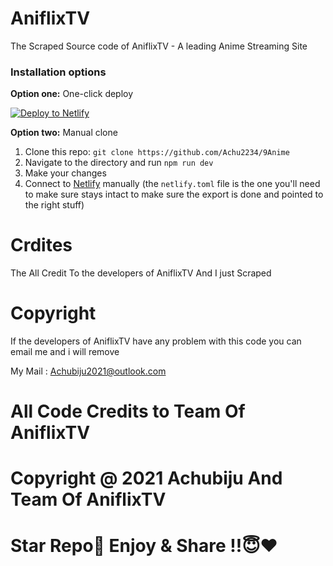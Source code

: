 # AniflixTV

The Scraped Source code of AniflixTV - A leading Anime Streaming Site

### Installation options

**Option one:** One-click deploy

[![Deploy to Netlify](https://www.netlify.com/img/deploy/button.svg)](https://app.netlify.com/start/deploy?repository=https://github.com/Achu2234/9Anime)

**Option two:** Manual clone

1. Clone this repo: `git clone https://github.com/Achu2234/9Anime`
2. Navigate to the directory and run `npm run dev`
3. Make your changes
4. Connect to [Netlify](https://url.netlify.com/r1j6ybSYU) manually (the `netlify.toml` file is the one you'll need to make sure stays intact to make sure the export is done and pointed to the right stuff)

# Crdites

The All Credit To the developers of AniflixTV And I just Scraped 

# Copyright

If the developers of AniflixTV have any problem with this code you can email me and i will remove 

My Mail : Achubiju2021@outlook.com

# All Code Credits to Team Of AniflixTV

# Copyright @ 2021 Achubiju And Team Of AniflixTV

# Star Repo🌟 Enjoy & Share !!😇❤️


